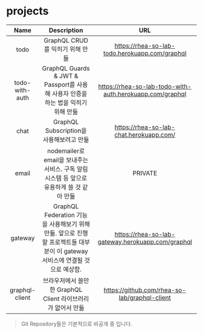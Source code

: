 # projects

| **Name** | **Description** | **URL**|
|:--------:|:--------:|:--------:|
| todo | GraphQL CRUD를 익히기 위해 만듦 | https://rhea-so-lab-todo.herokuapp.com/graphql |
| todo-with-auth | GraphQL Guards & JWT & Passport를 사용해 사용자 인증을 하는 법을 익히기 위해 만듦  | https://rhea-so-lab-todo-with-auth.herokuapp.com/graphql |
| chat | GraphQL Subscription을 사용해보려고 만듦 | https://rhea-so-lab-chat.herokuapp.com/ |
| email | nodemailer로 email을 보내주는 서비스. 구독 알림 시스템 등 앞으로 유용하게 쓸 것 같아 만듦 | PRIVATE |
| gateway | GraphQL Federation 기능을 사용해보기 위해 만듦. 앞으로 진행할 프로젝트들 대부분이 이 gateway 서비스에 연결될 것으로 예상함. | https://rhea-so-lab-gateway.herokuapp.com/graphql |
| graphql-client | 브라우저에서 쓸만한 GraphQL Client 라이브러리가 없어서 만듦 | https://github.com/rhea-so-lab/graphql-client |

> Git Repository들은 기본적으로 비공개 중 입니다.  
